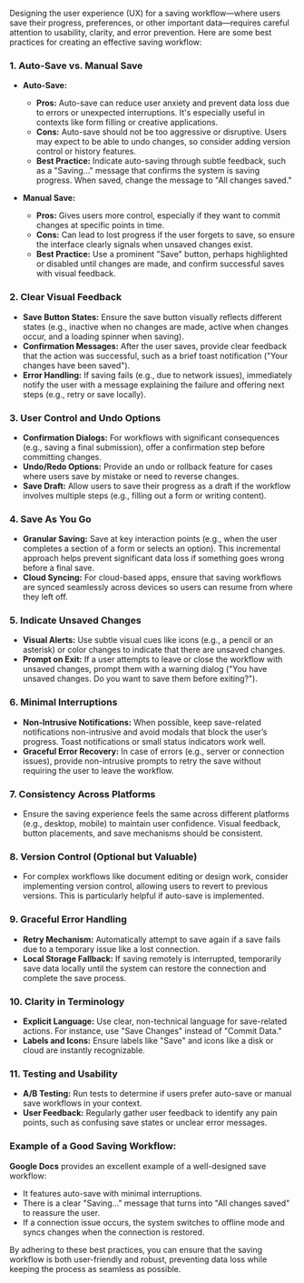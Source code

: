Designing the user experience (UX) for a saving workflow—where users save their progress, preferences, or other important data—requires careful attention to usability, clarity, and error prevention. Here are some best practices for creating an effective saving workflow:

### 1. **Auto-Save vs. Manual Save**
   - **Auto-Save:**
     - **Pros:** Auto-save can reduce user anxiety and prevent data loss due to errors or unexpected interruptions. It's especially useful in contexts like form filling or creative applications.
     - **Cons:** Auto-save should not be too aggressive or disruptive. Users may expect to be able to undo changes, so consider adding version control or history features.
     - **Best Practice:** Indicate auto-saving through subtle feedback, such as a "Saving..." message that confirms the system is saving progress. When saved, change the message to "All changes saved."

   - **Manual Save:**
     - **Pros:** Gives users more control, especially if they want to commit changes at specific points in time.
     - **Cons:** Can lead to lost progress if the user forgets to save, so ensure the interface clearly signals when unsaved changes exist.
     - **Best Practice:** Use a prominent "Save" button, perhaps highlighted or disabled until changes are made, and confirm successful saves with visual feedback.

### 2. **Clear Visual Feedback**
   - **Save Button States:** Ensure the save button visually reflects different states (e.g., inactive when no changes are made, active when changes occur, and a loading spinner when saving).
   - **Confirmation Messages:** After the user saves, provide clear feedback that the action was successful, such as a brief toast notification ("Your changes have been saved").
   - **Error Handling:** If saving fails (e.g., due to network issues), immediately notify the user with a message explaining the failure and offering next steps (e.g., retry or save locally).

### 3. **User Control and Undo Options**
   - **Confirmation Dialogs:** For workflows with significant consequences (e.g., saving a final submission), offer a confirmation step before committing changes.
   - **Undo/Redo Options:** Provide an undo or rollback feature for cases where users save by mistake or need to reverse changes.
   - **Save Draft:** Allow users to save their progress as a draft if the workflow involves multiple steps (e.g., filling out a form or writing content).

### 4. **Save As You Go**
   - **Granular Saving:** Save at key interaction points (e.g., when the user completes a section of a form or selects an option). This incremental approach helps prevent significant data loss if something goes wrong before a final save.
   - **Cloud Syncing:** For cloud-based apps, ensure that saving workflows are synced seamlessly across devices so users can resume from where they left off.

### 5. **Indicate Unsaved Changes**
   - **Visual Alerts:** Use subtle visual cues like icons (e.g., a pencil or an asterisk) or color changes to indicate that there are unsaved changes.
   - **Prompt on Exit:** If a user attempts to leave or close the workflow with unsaved changes, prompt them with a warning dialog ("You have unsaved changes. Do you want to save them before exiting?").

### 6. **Minimal Interruptions**
   - **Non-Intrusive Notifications:** When possible, keep save-related notifications non-intrusive and avoid modals that block the user’s progress. Toast notifications or small status indicators work well.
   - **Graceful Error Recovery:** In case of errors (e.g., server or connection issues), provide non-intrusive prompts to retry the save without requiring the user to leave the workflow.

### 7. **Consistency Across Platforms**
   - Ensure the saving experience feels the same across different platforms (e.g., desktop, mobile) to maintain user confidence. Visual feedback, button placements, and save mechanisms should be consistent.

### 8. **Version Control (Optional but Valuable)**
   - For complex workflows like document editing or design work, consider implementing version control, allowing users to revert to previous versions. This is particularly helpful if auto-save is implemented.

### 9. **Graceful Error Handling**
   - **Retry Mechanism:** Automatically attempt to save again if a save fails due to a temporary issue like a lost connection.
   - **Local Storage Fallback:** If saving remotely is interrupted, temporarily save data locally until the system can restore the connection and complete the save process.

### 10. **Clarity in Terminology**
   - **Explicit Language:** Use clear, non-technical language for save-related actions. For instance, use "Save Changes" instead of "Commit Data."
   - **Labels and Icons:** Ensure labels like "Save" and icons like a disk or cloud are instantly recognizable.

### 11. **Testing and Usability**
   - **A/B Testing:** Run tests to determine if users prefer auto-save or manual save workflows in your context.
   - **User Feedback:** Regularly gather user feedback to identify any pain points, such as confusing save states or unclear error messages.

### Example of a Good Saving Workflow:
**Google Docs** provides an excellent example of a well-designed save workflow:
- It features auto-save with minimal interruptions.
- There is a clear "Saving..." message that turns into "All changes saved" to reassure the user.
- If a connection issue occurs, the system switches to offline mode and syncs changes when the connection is restored.

By adhering to these best practices, you can ensure that the saving workflow is both user-friendly and robust, preventing data loss while keeping the process as seamless as possible.
